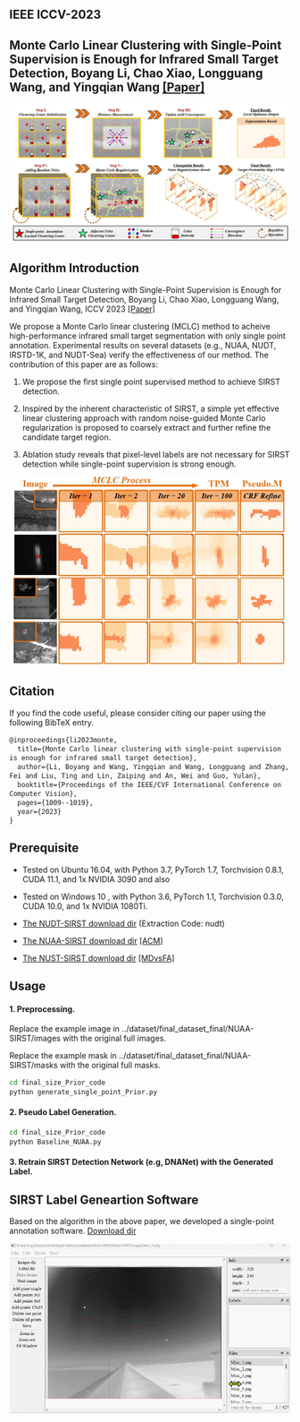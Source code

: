
## IEEE ICCV-2023 

## Monte Carlo Linear Clustering with Single-Point Supervision is Enough for Infrared Small Target Detection, Boyang Li, Chao Xiao, Longguang Wang, and Yingqian Wang [[Paper]](https://openaccess.thecvf.com/content/ICCV2023/papers/Li_Monte_Carlo_Linear_Clustering_with_Single-Point_Supervision_is_Enough_for_ICCV_2023_paper.pdf)

![outline](MCLC1.jpg)

## Algorithm Introduction

Monte Carlo Linear Clustering with Single-Point Supervision is Enough for Infrared Small Target Detection, Boyang Li, Chao Xiao, Longguang Wang, and Yingqian Wang, ICCV 2023 [[Paper]](https://openaccess.thecvf.com/content/ICCV2023/papers/Li_Monte_Carlo_Linear_Clustering_with_Single-Point_Supervision_is_Enough_for_ICCV_2023_paper.pdf)

We propose a Monte Carlo linear clustering (MCLC) method to acheive high-performance infrared small target segmentation with only single point annotation. Experimental results on several datasets (e.g., NUAA, NUDT, IRSTD-1K, and NUDT-Sea) verify the effectiveness of our method. The contribution of this paper are as follows:

1. We propose the first single point supervised method to achieve SIRST detection.

2. Inspired by the inherent characteristic of SIRST, a simple yet effective linear clustering approach with random noise-guided Monte Carlo regularization is proposed to coarsely extract and further refine the candidate target region.

3. Ablation study reveals that pixel-level labels are not necessary for SIRST detection while single-point supervision is strong enough.

![outline](MCLC2.jpg)

## Citation

If you find the code useful, please consider citing our paper using the following BibTeX entry.

```
@inproceedings{li2023monte,
  title={Monte Carlo linear clustering with single-point supervision is enough for infrared small target detection},
  author={Li, Boyang and Wang, Yingqian and Wang, Longguang and Zhang, Fei and Liu, Ting and Lin, Zaiping and An, Wei and Guo, Yulan},
  booktitle={Proceedings of the IEEE/CVF International Conference on Computer Vision},
  pages={1009--1019},
  year={2023}
}
```

## Prerequisite
* Tested on Ubuntu 16.04, with Python 3.7, PyTorch 1.7, Torchvision 0.8.1, CUDA 11.1, and 1x NVIDIA 3090 and also 

* Tested on Windows 10  , with Python 3.6, PyTorch 1.1, Torchvision 0.3.0, CUDA 10.0, and 1x NVIDIA 1080Ti.

* [The NUDT-SIRST download dir](https://pan.baidu.com/s/1WdA_yOHDnIiyj4C9SbW_Kg?pwd=nudt) (Extraction Code: nudt)

* [The NUAA-SIRST download dir](https://github.com/YimianDai/sirst) [[ACM]](https://arxiv.org/pdf/2009.14530.pdf)

* [The NUST-SIRST download dir](https://github.com/wanghuanphd/MDvsFA_cGAN) [[MDvsFA]](https://openaccess.thecvf.com/content_ICCV_2019/papers/Wang_Miss_Detection_vs._False_Alarm_Adversarial_Learning_for_Small_Object_ICCV_2019_paper.pdf)

## Usage

#### 1. Preprocessing.

Replace the example image in ../dataset/final_dataset_final/NUAA-SIRST/images with the original full images.

Replace the example mask  in ../dataset/final_dataset_final/NUAA-SIRST/masks  with the original full masks.

```bash
cd final_size_Prior_code
python generate_single_point_Prior.py

```
#### 2. Pseudo Label Generation.

```bash
cd final_size_Prior_code
python Baseline_NUAA.py
```

#### 3. Retrain SIRST Detection Network (e.g, DNANet) with the Generated Label.

## SIRST Label Geneartion Software

Based on the algorithm in the above paper, we developed a single-point annotation software. [Download dir]([https://github.com/YimianDai/sirst](https://pan.baidu.com/s/126rl8KuF96W1QmR7v8GK7w?pwd=u0hn)) 

![image](1.gif)

